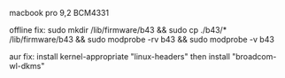 macbook pro 9,2
BCM4331

offline fix:
sudo mkdir /lib/firmware/b43 && sudo cp ./b43/*  /lib/firmware/b43 && sudo modprobe -rv b43 && sudo modprobe -v b43

aur fix:
install kernel-appropriate "linux-headers"
then install "broadcom-wl-dkms"
